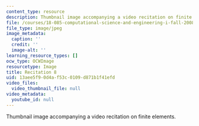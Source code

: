 ```yaml
---
content_type: resource
description: Thumbnail image accompanying a video recitation on finite elements.
file: /courses/18-085-computational-science-and-engineering-i-fall-2008/13aee5f90d4af53c0109d871b1f41efd_r8.jpg
file_type: image/jpeg
image_metadata:
  caption: ''
  credit: ''
  image-alt: ''
learning_resource_types: []
ocw_type: OCWImage
resourcetype: Image
title: Recitation 8
uid: 13aee5f9-0d4a-f53c-0109-d871b1f41efd
video_files:
  video_thumbnail_file: null
video_metadata:
  youtube_id: null
---
```

Thumbnail image accompanying a video recitation on finite elements.

